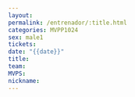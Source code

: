 ```yaml
---
layout: 
permalink: /entrenador/:title.html
categories: MVPP1024
sex: male1
tickets: 
date: "{{date}}"
title: 
team: 
MVPS: 
nickname:
---
```


